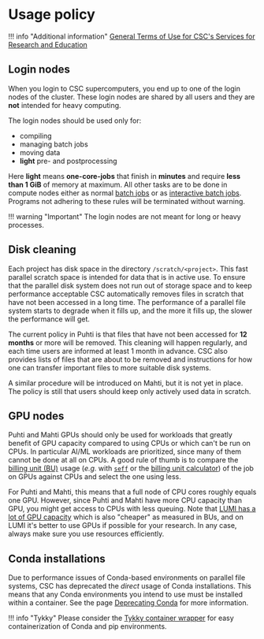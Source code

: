 # Usage policy

!!! info "Additional information"
    [General Terms of Use for CSC's Services for Research and
    Education](https://research.csc.fi/general-terms-of-use)

## Login nodes

When you login to CSC supercomputers, you end up to one of the login nodes of
the cluster. These login nodes are shared by all users and they are **not**
intended for heavy computing.

The login nodes should be used only for:

* compiling
* managing batch jobs
* moving data
* **light** pre- and postprocessing

Here **light** means **one-core-jobs** that finish in **minutes** and require
**less than 1 GiB** of memory at maximum. All other tasks are to be done in
compute nodes either as normal [batch jobs](running/getting-started.md) or as
[interactive batch jobs](running/interactive-usage.md). Programs not adhering to
these rules will be terminated without warning.

!!! warning "Important"
    The login nodes are not meant for long or heavy processes.

## Disk cleaning

Each project has disk space in the directory `/scratch/<project>`. This fast
parallel scratch space is intended for data that is in active use. To ensure
that the parallel disk system does not run out of storage space and to keep
performance acceptable CSC automatically removes files in scratch that have not
been accessed in a long time. The performance of a parallel file system starts
to degrade when it fills up, and the more it fills up, the slower the performance
will get.

The current policy in Puhti is that files that have not been accessed for
**12 months** or more will be removed. This cleaning will happen regularly,
and each time users are informed at least 1 month in advance. CSC also provides
lists of files that are about to be removed and instructions for how one can
transfer important files to more suitable disk systems.

A similar procedure will be introduced on Mahti, but it is not yet in place.
The policy is still that users should keep only actively used data in scratch.

## GPU nodes

Puhti and Mahti GPUs should only be used for workloads that greatly benefit of
GPU capacity compared to using CPUs or which can't be run on CPUs. In particular
AI/ML workloads are prioritized, since many of them cannot be done at all on
CPUs. A good rule of thumb is to compare the [billing unit (BU)](../accounts/billing.md)
usage (_e.g._ with [`seff`](../performance/#quick-start-efficiency-report-with-seff)
or the [billing unit calculator](https://research.csc.fi/pricing)) of the job on
GPUs against CPUs and select the one using less.

For Puhti and Mahti, this means that a full node of CPU cores roughly equals
one GPU. However, since Puhti and Mahti have more CPU capacity than GPU, you
might get access to CPUs with less queuing. Note that [LUMI has a lot of GPU
capacity](https://docs.lumi-supercomputer.eu/hardware/compute/lumig/) which is
also "cheaper" as measured in BUs, and on LUMI it's better to use GPUs if
possible for your research. In any case, always make sure you use resources
efficiently.

## Conda installations

Due to performance issues of Conda-based environments on parallel file systems,
CSC has deprecated the _direct_ usage of Conda installations. This means that any
Conda environments you intend to use must be installed within a container. See
the page [Deprecating Conda](../support/deprecate-conda.md) for more information.

!!! info "Tykky"
    Please consider the [Tykky container wrapper](containers/tykky.md) for easy
    containerization of Conda and pip environments.
